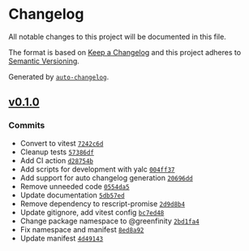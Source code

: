 # Changelog

All notable changes to this project will be documented in this file.

The format is based on [Keep a Changelog](https://keepachangelog.com/en/1.0.0/)
and this project adheres to [Semantic Versioning](https://semver.org/spec/v2.0.0.html).

Generated by [`auto-changelog`](https://github.com/CookPete/auto-changelog).

## [v0.1.0](https://github.com/greenfinity/rescript-vitest/compare/v0.0.0...v0.1.0)

### Commits

- Convert to vitest [`7242c6d`](https://github.com/greenfinity/rescript-vitest/commit/7242c6d1f81a4a92c1924d6010e8b8b0497a0d93)
- Cleanup tests [`57386df`](https://github.com/greenfinity/rescript-vitest/commit/57386df15935997c2061a26959858ecb9399a743)
- Add CI action [`d28754b`](https://github.com/greenfinity/rescript-vitest/commit/d28754b6aa3a7ecbd7643eb929c1ff84463ce45f)
- Add scripts for development with yalc [`004ff37`](https://github.com/greenfinity/rescript-vitest/commit/004ff37dc878decc763aa9aadb127602c244d74a)
- Add support for auto changelog generation [`20696dd`](https://github.com/greenfinity/rescript-vitest/commit/20696dd4618bc833f755b37c0f794af1dd841ea5)
- Remove unneeded code [`0554da5`](https://github.com/greenfinity/rescript-vitest/commit/0554da508fafba1300e8a0e062a087f96b4e45da)
- Update documentation [`5db57ed`](https://github.com/greenfinity/rescript-vitest/commit/5db57edca0915120813888b3995e1f7d699ad548)
- Remove dependency to rescript-promise [`2d9d8b4`](https://github.com/greenfinity/rescript-vitest/commit/2d9d8b4491718125aafae003b70e282fabab9dc5)
- Update gitignore, add vitest config [`bc7ed48`](https://github.com/greenfinity/rescript-vitest/commit/bc7ed4874463946322f1b44471d08f1c1b0adb5d)
- Change package namespace to @greenfinity [`2bd1fa4`](https://github.com/greenfinity/rescript-vitest/commit/2bd1fa414271204aec37109415d2ad095997cba2)
- Fix namespace and manifest [`8ed8a92`](https://github.com/greenfinity/rescript-vitest/commit/8ed8a927f0e05dd912fcb00e0139552b85f90ff5)
- Update manifest [`4d49143`](https://github.com/greenfinity/rescript-vitest/commit/4d49143315b527daaea3629badd338f920d30f2b)
